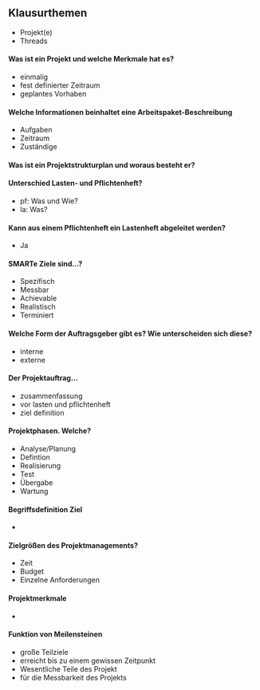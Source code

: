 ## Klausurthemen
- Projekt(e)
- Threads

#### Was ist ein Projekt und welche Merkmale hat es?
- einmalig
- fest definierter Zeitraum
- geplantes Vorhaben


#### Welche Informationen beinhaltet eine Arbeitspaket-Beschreibung
- Aufgaben
- Zeitraum
- Zuständige


#### Was ist ein Projektstrukturplan und woraus besteht er?

#### Unterschied Lasten- und Pflichtenheft?
- pf: Was und Wie?
- la: Was?

#### Kann aus einem Pflichtenheft ein Lastenheft abgeleitet werden?
- Ja

#### SMARTe Ziele sind...?
- Spezifisch
- Messbar
- Achievable
- Realistisch
- Terminiert

#### Welche Form der Auftragsgeber gibt es? Wie unterscheiden sich diese?
- interne
- externe

#### Der Projektauftrag...
- zusammenfassung 
- vor lasten und pflichtenheft
- ziel definition

#### Projektphasen. Welche?
- Analyse/Planung
- Defintion
- Realisierung
- Test
- Übergabe
- Wartung

#### Begriffsdefinition Ziel
- 

#### Zielgrößen des Projektmanagements?
- Zeit
- Budget
- Einzelne Anforderungen

#### Projektmerkmale
- 

#### Funktion von Meilensteinen
- große Teilziele
- erreicht bis zu einem gewissen Zeitpunkt
- Wesentliche Teile des Projekt
- für die Messbarkeit des Projekts
